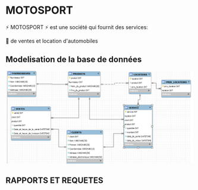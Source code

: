 
 # MOTOSPORT
 
:zap: MOTOSPORT :zap: est une société qui fournit des services:

:pushpin: de ventes et location d'automobiles 


 ## Modelisation de la base de données
 
![image](reverse_engenering_motosport.png)



## RAPPORTS ET REQUETES
